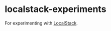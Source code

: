 # localstack-experiments

For experimenting with [LocalStack](https://github.com/localstack/localstack).
